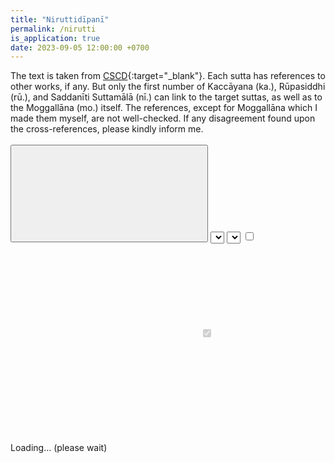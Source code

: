 ```yaml
---
title: "Niruttidīpanī"
permalink: /nirutti
is_application: true
date: 2023-09-05 12:00:00 +0700
---
```


The text is taken from [CSCD](https://tipitaka.org/romn){:target="\_blank"}. Each sutta has references to other works, if any. But only the first number of Kaccāyana (ka.), Rūpasiddhi (rū.), and Saddanīti Suttamālā (nī.) can link to the target suttas, as well as to the Moggallāna (mo.) itself. The references, except for Moggallāna which I made them myself, are not well-checked. If any disagreement found upon the cross-references, please kindly inform me.

<div id="toolbar" style="padding-bottom:10px;padding-top:3px;z-index:10;">
<span class="toolbarbg">
<button onClick="bcUtil.toggleToolBar(niruttiReader);"><svg class="icon"><use xlink:href="/assets/fontawesome/custom.svg#window-maximize"></use></svg></button>
<select id="chapterselector" onChange="niruttiReader.goChapter();"></select>
<select id="suttaselector" title="Sutta number to go" onChange="niruttiReader.goSutta();"></select>
<label for="onlyformulas" title="Show only sutta heads"><input type="checkbox" id="onlyformulas" onClick="niruttiReader.updateDisplay();"><svg class="icon"><use xlink:href="/assets/fontawesome/custom.svg#heading"></use></svg></label>
<label for="withnotes" title="Show notes in heads"><input type="checkbox" id="withnotes" onClick="niruttiReader.updateDisplay();" disabled checked><svg class="icon"><use xlink:href="/assets/fontawesome/custom.svg#sticky-note"></use></svg></label>
</span>
</div>
<div id="textdisplay" style="text-align:left;padding-top:5px;">Loading... (please wait)</div>
<script src="/assets/js/nirumoggutil.js"></script>
<script src="/assets/js/niruttireader.js"></script>
<script src="/assets/js/pako_inflate.min.js"></script>
<script>
niruttiReader.util = bcUtil;
niruttiReader.nirumoggUtil = nirumoggUtil;
niruttiReader.loadText();
</script>



